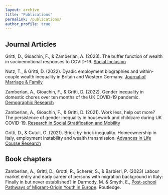 ```yaml
---
layout: archive
title: "Publications"
permalink: /publications/
author_profile: true
---
```


## Journal Articles

Gritti, D., Gioachin, F., & Zamberlan, A. (2023). The buffer function of wealth in socioemotional responses to COVID-19. [Social Inclusion](https://www.cogitatiopress.com/socialinclusion/article/view/5976)

Nutz, T., & Gritti, D. (2022). Dyadic employment biographies and within‐couple wealth inequality in Britain and Western Germany. [Journal of Marriage & Family](https://onlinelibrary.wiley.com/doi/abs/10.1111/jomf.12811)

Zamberlan, A., Gioachin, F., & Gritti, D. (2022). Gender inequality in domestic chores over ten months of the UK COVID-19 pandemic. [Demographic Research](https://www.jstor.org/stable/48677034) 

Zamberlan, A., Gioachin, F., & Gritti, D. (2021). Work less, help out more? The persistence of gender inequality in housework and childcare during UK COVID-19. [Research in Social Stratification and Mobility](https://www.sciencedirect.com/science/article/pii/S0276562421000032) 

Gritti, D., & Cutuli, G. (2021). Brick-by-brick inequality. Homeownership in Italy, employment instability and wealth transmission. [Advances in Life Course Research](https://www.sciencedirect.com/science/article/pii/S1040260821000162)

## Book chapters 

Zamberlan, A., Gritti, D., Grotti, R., Scherer, S., & Barbieri, P. (2023) Labour market entry and early career
of persons with migration background in Italy: Finally in but never established? in Darmody, M. & Smyth,
E., [Post-school Pathways of Migrant-Origin Youth in Europe](https://www.routledge.com/Post-school-Pathways-of-Migrant-Origin-Youth-in-Europe/Darmody-Smyth/p/book/9781032245713). Routledge.
